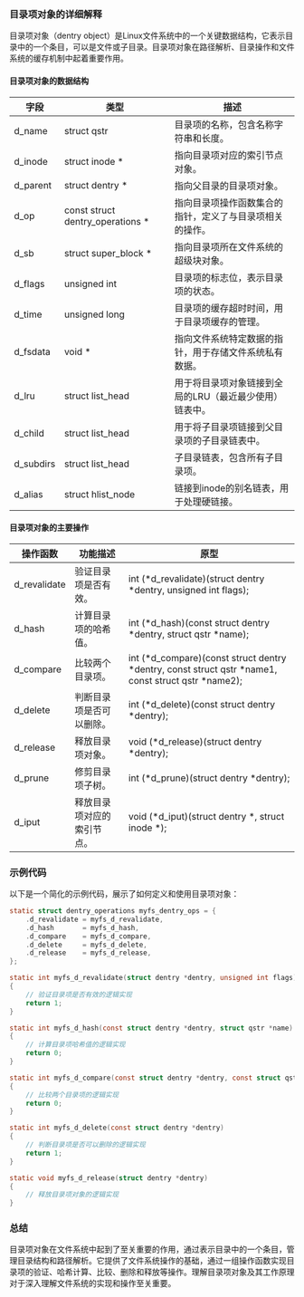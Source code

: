### 目录项对象的详细解释

目录项对象（dentry object）是Linux文件系统中的一个关键数据结构，它表示目录中的一个条目，可以是文件或子目录。目录项对象在路径解析、目录操作和文件系统的缓存机制中起着重要作用。

#### 目录项对象的数据结构

| 字段              | 类型                        | 描述                                                                 |
|-------------------|-----------------------------|----------------------------------------------------------------------|
| d_name            | struct qstr                 | 目录项的名称，包含名称字符串和长度。                                  |
| d_inode           | struct inode *              | 指向目录项对应的索引节点对象。                                        |
| d_parent          | struct dentry *             | 指向父目录的目录项对象。                                              |
| d_op              | const struct dentry_operations * | 指向目录项操作函数集合的指针，定义了与目录项相关的操作。                |
| d_sb              | struct super_block *        | 指向目录项所在文件系统的超级块对象。                                  |
| d_flags           | unsigned int                | 目录项的标志位，表示目录项的状态。                                    |
| d_time            | unsigned long               | 目录项的缓存超时时间，用于目录项缓存的管理。                          |
| d_fsdata          | void *                      | 指向文件系统特定数据的指针，用于存储文件系统私有数据。                |
| d_lru             | struct list_head            | 用于将目录项对象链接到全局的LRU（最近最少使用）链表中。                |
| d_child           | struct list_head            | 用于将子目录项链接到父目录项的子目录链表中。                          |
| d_subdirs         | struct list_head            | 子目录链表，包含所有子目录项。                                         |
| d_alias           | struct hlist_node           | 链接到inode的别名链表，用于处理硬链接。                                |

#### 目录项对象的主要操作

| 操作函数      | 功能描述                                   | 原型                                                           |
|---------------|--------------------------------------------|----------------------------------------------------------------|
| d_revalidate  | 验证目录项是否有效。                       | int (*d_revalidate)(struct dentry *dentry, unsigned int flags); |
| d_hash        | 计算目录项的哈希值。                       | int (*d_hash)(const struct dentry *dentry, struct qstr *name);  |
| d_compare     | 比较两个目录项。                           | int (*d_compare)(const struct dentry *dentry, const struct qstr *name1, const struct qstr *name2); |
| d_delete      | 判断目录项是否可以删除。                   | int (*d_delete)(const struct dentry *dentry);                   |
| d_release     | 释放目录项对象。                           | void (*d_release)(struct dentry *dentry);                       |
| d_prune       | 修剪目录项子树。                           | int (*d_prune)(struct dentry *dentry);                          |
| d_iput        | 释放目录项对应的索引节点。                 | void (*d_iput)(struct dentry *, struct inode *);                |

### 示例代码

以下是一个简化的示例代码，展示了如何定义和使用目录项对象：

```c
static struct dentry_operations myfs_dentry_ops = {
    .d_revalidate = myfs_d_revalidate,
    .d_hash       = myfs_d_hash,
    .d_compare    = myfs_d_compare,
    .d_delete     = myfs_d_delete,
    .d_release    = myfs_d_release,
};

static int myfs_d_revalidate(struct dentry *dentry, unsigned int flags)
{
    // 验证目录项是否有效的逻辑实现
    return 1;
}

static int myfs_d_hash(const struct dentry *dentry, struct qstr *name)
{
    // 计算目录项哈希值的逻辑实现
    return 0;
}

static int myfs_d_compare(const struct dentry *dentry, const struct qstr *name1, const struct qstr *name2)
{
    // 比较两个目录项的逻辑实现
    return 0;
}

static int myfs_d_delete(const struct dentry *dentry)
{
    // 判断目录项是否可以删除的逻辑实现
    return 1;
}

static void myfs_d_release(struct dentry *dentry)
{
    // 释放目录项对象的逻辑实现
}
```

### 总结

目录项对象在文件系统中起到了至关重要的作用，通过表示目录中的一个条目，管理目录结构和路径解析。它提供了文件系统操作的基础，通过一组操作函数实现目录项的验证、哈希计算、比较、删除和释放等操作。理解目录项对象及其工作原理对于深入理解文件系统的实现和操作至关重要。
